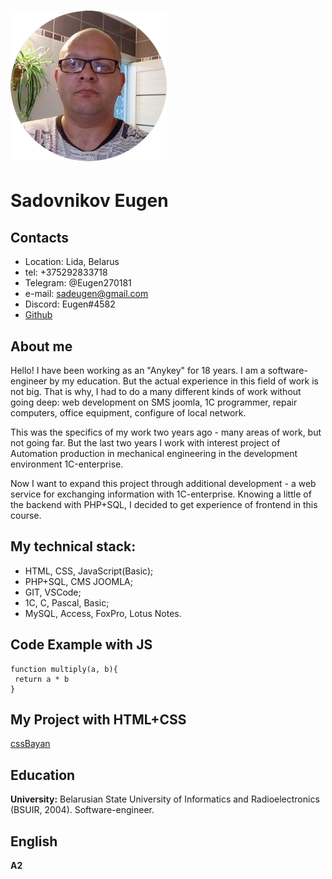 # ![Avatar](avatar.png)
# Sadovnikov Eugen

## Contacts
- Location: Lida, Belarus
- tel: +375292833718
- Telegram: @Eugen270181
- e-mail: sadeugen@gmail.com
- Discord: Eugen#4582
- [Github](https://github.com/Eugen270181)
  
## About me
Hello! I have been working as an "Anykey" for 18 years. I am a software-engineer by my education. But the actual experience in this field of work is not big. That is why, I had to do a many different kinds of work without going deep: web development on SMS joomla, 1C programmer, repair computers, office equipment, configure of local network.


This was the specifics of my work two years ago - many areas of work, but not going far. 
But the last two years I work with interest project of Automation production in mechanical engineering in the development environment 1С-enterprise.


Now I want to expand this project through additional development - a web service for exchanging information with 1C-enterprise. 
Knowing a little of the backend with PHP+SQL, I decided to get experience of frontend in this course.


## My technical stack: 
- HTML, CSS,  JavaScript(Basic); 
- PHP+SQL, CMS JOOMLA; 
- GIT, VSCode;
- 1C, C, Pascal, Basic;
- MySQL, Access, FoxPro, Lotus Notes. 

## Code Example with JS
```
function multiply(a, b){
 return a * b
}
```

## My Project with HTML+CSS
[cssBayan](https://Eugen270181.github.io/cssBayan/cssBayan/)

## Education 
__University:__ Belarusian State University of Informatics and Radioelectronics (BSUIR, 2004). Software-engineer.

## __English__
__A2__ 

